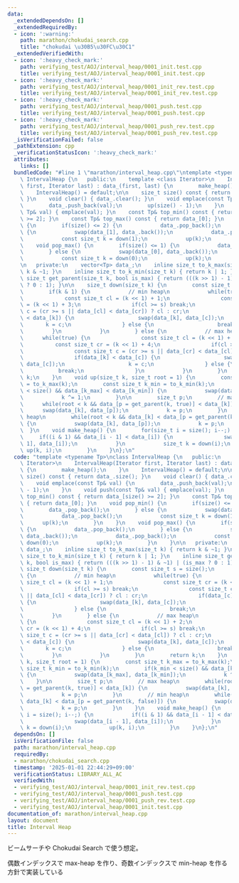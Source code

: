 ```yaml
---
data:
  _extendedDependsOn: []
  _extendedRequiredBy:
  - icon: ':warning:'
    path: marathon/chokudai_search.cpp
    title: "chokudai \u30B5\u30FC\u30C1"
  _extendedVerifiedWith:
  - icon: ':heavy_check_mark:'
    path: verifying_test/AOJ/interval_heap/0001_init.test.cpp
    title: verifying_test/AOJ/interval_heap/0001_init.test.cpp
  - icon: ':heavy_check_mark:'
    path: verifying_test/AOJ/interval_heap/0001_init_rev.test.cpp
    title: verifying_test/AOJ/interval_heap/0001_init_rev.test.cpp
  - icon: ':heavy_check_mark:'
    path: verifying_test/AOJ/interval_heap/0001_push.test.cpp
    title: verifying_test/AOJ/interval_heap/0001_push.test.cpp
  - icon: ':heavy_check_mark:'
    path: verifying_test/AOJ/interval_heap/0001_push_rev.test.cpp
    title: verifying_test/AOJ/interval_heap/0001_push_rev.test.cpp
  _isVerificationFailed: false
  _pathExtension: cpp
  _verificationStatusIcon: ':heavy_check_mark:'
  attributes:
    links: []
  bundledCode: "#line 1 \"marathon/interval_heap.cpp\"\ntemplate <typename Tp>\nclass\
    \ IntervalHeap {\n   public:\n    template <class Iterator>\n    IntervalHeap(Iterator\
    \ first, Iterator last) : data_(first, last) {\n        make_heap();\n    }\n\
    \    IntervalHeap() = default;\n\n    size_t size() const { return data_.size();\
    \ }\n    void clear() { data_.clear(); }\n    void emplace(const Tp& val) {\n\
    \        data_.push_back(val);\n        up(size() - 1);\n    }\n    void push(const\
    \ Tp& val) { emplace(val); }\n    const Tp& top_min() const { return data_[size()\
    \ >= 2]; }\n    const Tp& top_max() const { return data_[0]; }\n    void pop_min()\
    \ {\n        if(size() <= 2) {\n            data_.pop_back();\n        } else\
    \ {\n            swap(data_[1], data_.back());\n            data_.pop_back();\n\
    \            const size_t k = down(1);\n            up(k);\n        }\n    }\n\
    \    void pop_max() {\n        if(size() <= 1) {\n            data_.pop_back();\n\
    \        } else {\n            swap(data_[0], data_.back());\n            data_.pop_back();\n\
    \            const size_t k = down(0);\n            up(k);\n        }\n    }\n\
    \n   private:\n    vector<Tp> data_;\n    inline size_t to_k_max(size_t k) { return\
    \ k & ~1; }\n    inline size_t to_k_min(size_t k) { return k | 1; }\n    inline\
    \ size_t get_parent(size_t k, bool is_max) { return (((k >> 1) - 1) & ~1) | (is_max\
    \ ? 0 : 1); }\n\n    size_t down(size_t k) {\n        const size_t s = size();\n\
    \        if(k & 1) {\n            // min heap\n            while(true) {\n   \
    \             const size_t cl = (k << 1) + 1;\n                const size_t cr\
    \ = (k << 1) + 3;\n                if(cl >= s) break;\n                const size_t\
    \ c = (cr >= s || data_[cl] < data_[cr]) ? cl : cr;\n                if(data_[c]\
    \ < data_[k]) {\n                    swap(data_[k], data_[c]);\n             \
    \       k = c;\n                } else {\n                    break;\n       \
    \         }\n            }\n        } else {\n            // max heap\n      \
    \      while(true) {\n                const size_t cl = (k << 1) + 2;\n      \
    \          const size_t cr = (k << 1) + 4;\n                if(cl >= s) break;\n\
    \                const size_t c = (cr >= s || data_[cr] < data_[cl]) ? cl : cr;\n\
    \                if(data_[k] < data_[c]) {\n                    swap(data_[k],\
    \ data_[c]);\n                    k = c;\n                } else {\n         \
    \           break;\n                }\n            }\n        }\n        return\
    \ k;\n    }\n    void up(size_t k, size_t root = 1) {\n        const size_t k_max\
    \ = to_k_max(k);\n        const size_t k_min = to_k_min(k);\n        if(k_min\
    \ < size() && data_[k_max] < data_[k_min]) {\n            swap(data_[k_max], data_[k_min]);\n\
    \            k ^= 1;\n        }\n\n        size_t p;\n        // max heap\n  \
    \      while(root < k && data_[p = get_parent(k, true)] < data_[k]) {\n      \
    \      swap(data_[k], data_[p]);\n            k = p;\n        }\n        // min\
    \ heap\n        while(root < k && data_[k] < data_[p = get_parent(k, false)])\
    \ {\n            swap(data_[k], data_[p]);\n            k = p;\n        }\n  \
    \  }\n    void make_heap() {\n        for(size_t i = size(); i--;) {\n       \
    \     if((i & 1) && data_[i - 1] < data_[i]) {\n                swap(data_[i -\
    \ 1], data_[i]);\n            }\n            size_t k = down(i);\n           \
    \ up(k, i);\n        }\n    }\n};\n"
  code: "template <typename Tp>\nclass IntervalHeap {\n   public:\n    template <class\
    \ Iterator>\n    IntervalHeap(Iterator first, Iterator last) : data_(first, last)\
    \ {\n        make_heap();\n    }\n    IntervalHeap() = default;\n\n    size_t\
    \ size() const { return data_.size(); }\n    void clear() { data_.clear(); }\n\
    \    void emplace(const Tp& val) {\n        data_.push_back(val);\n        up(size()\
    \ - 1);\n    }\n    void push(const Tp& val) { emplace(val); }\n    const Tp&\
    \ top_min() const { return data_[size() >= 2]; }\n    const Tp& top_max() const\
    \ { return data_[0]; }\n    void pop_min() {\n        if(size() <= 2) {\n    \
    \        data_.pop_back();\n        } else {\n            swap(data_[1], data_.back());\n\
    \            data_.pop_back();\n            const size_t k = down(1);\n      \
    \      up(k);\n        }\n    }\n    void pop_max() {\n        if(size() <= 1)\
    \ {\n            data_.pop_back();\n        } else {\n            swap(data_[0],\
    \ data_.back());\n            data_.pop_back();\n            const size_t k =\
    \ down(0);\n            up(k);\n        }\n    }\n\n   private:\n    vector<Tp>\
    \ data_;\n    inline size_t to_k_max(size_t k) { return k & ~1; }\n    inline\
    \ size_t to_k_min(size_t k) { return k | 1; }\n    inline size_t get_parent(size_t\
    \ k, bool is_max) { return (((k >> 1) - 1) & ~1) | (is_max ? 0 : 1); }\n\n   \
    \ size_t down(size_t k) {\n        const size_t s = size();\n        if(k & 1)\
    \ {\n            // min heap\n            while(true) {\n                const\
    \ size_t cl = (k << 1) + 1;\n                const size_t cr = (k << 1) + 3;\n\
    \                if(cl >= s) break;\n                const size_t c = (cr >= s\
    \ || data_[cl] < data_[cr]) ? cl : cr;\n                if(data_[c] < data_[k])\
    \ {\n                    swap(data_[k], data_[c]);\n                    k = c;\n\
    \                } else {\n                    break;\n                }\n   \
    \         }\n        } else {\n            // max heap\n            while(true)\
    \ {\n                const size_t cl = (k << 1) + 2;\n                const size_t\
    \ cr = (k << 1) + 4;\n                if(cl >= s) break;\n                const\
    \ size_t c = (cr >= s || data_[cr] < data_[cl]) ? cl : cr;\n                if(data_[k]\
    \ < data_[c]) {\n                    swap(data_[k], data_[c]);\n             \
    \       k = c;\n                } else {\n                    break;\n       \
    \         }\n            }\n        }\n        return k;\n    }\n    void up(size_t\
    \ k, size_t root = 1) {\n        const size_t k_max = to_k_max(k);\n        const\
    \ size_t k_min = to_k_min(k);\n        if(k_min < size() && data_[k_max] < data_[k_min])\
    \ {\n            swap(data_[k_max], data_[k_min]);\n            k ^= 1;\n    \
    \    }\n\n        size_t p;\n        // max heap\n        while(root < k && data_[p\
    \ = get_parent(k, true)] < data_[k]) {\n            swap(data_[k], data_[p]);\n\
    \            k = p;\n        }\n        // min heap\n        while(root < k &&\
    \ data_[k] < data_[p = get_parent(k, false)]) {\n            swap(data_[k], data_[p]);\n\
    \            k = p;\n        }\n    }\n    void make_heap() {\n        for(size_t\
    \ i = size(); i--;) {\n            if((i & 1) && data_[i - 1] < data_[i]) {\n\
    \                swap(data_[i - 1], data_[i]);\n            }\n            size_t\
    \ k = down(i);\n            up(k, i);\n        }\n    }\n};\n"
  dependsOn: []
  isVerificationFile: false
  path: marathon/interval_heap.cpp
  requiredBy:
  - marathon/chokudai_search.cpp
  timestamp: '2025-01-01 22:44:29+09:00'
  verificationStatus: LIBRARY_ALL_AC
  verifiedWith:
  - verifying_test/AOJ/interval_heap/0001_init_rev.test.cpp
  - verifying_test/AOJ/interval_heap/0001_push.test.cpp
  - verifying_test/AOJ/interval_heap/0001_push_rev.test.cpp
  - verifying_test/AOJ/interval_heap/0001_init.test.cpp
documentation_of: marathon/interval_heap.cpp
layout: document
title: Interval Heap
---
```


ビームサーチや Chokudai Search で使う想定。

偶数インデックスで max-heap を作り、奇数インデックスで min-heap を作る方針で実装している
